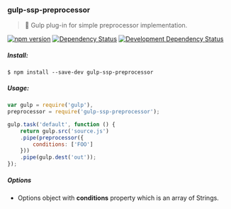 ### gulp-ssp-preprocessor
> :tropical_drink: Gulp plug-in for simple preprocessor implementation.

<!--[![Build Status](https://travis-ci.org/stpettersens/gulp-ssp-preprocessor.png?branch=master)](https://travis-ci.org/stpettersens/gulp-preprocessor)-->
[![npm version](https://badge.fury.io/js/gulp-ssp-preprocessor.svg)](http://npmjs.com/package/gulp-ssp-preprocessor)
[![Dependency Status](https://david-dm.org/stpettersens/gulp-remove-markdown.png?theme=shields.io)](https://david-dm.org/stpettersens/gulp-ssp-preprocessor) [![Development Dependency Status](https://david-dm.org/stpettersens/gulp-ssp-preprocessor/dev-status.png?theme=shields.io)](https://david-dm.org/stpettersens/gulp-ssp-preprocessor#info=devDependencies)

##### Install:

    $ npm install --save-dev gulp-ssp-preprocessor

##### Usage:
```js
var gulp = require('gulp'),
preprocessor = require('gulp-ssp-preprocessor');

gulp.task('default', function () {
	return gulp.src('source.js')
	.pipe(preprocessor({
		conditions: ['FOO']
	}))
	.pipe(gulp.dest('out'));
});
```

##### Options

* Options object with **conditions** property which is an array of Strings.
